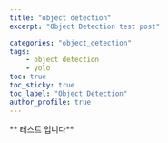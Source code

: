 ```yaml
---
title: "object detection"
excerpt: "Object Detection test post"

categories: "object_detection"
tags:
    - object detection
    - yolo
toc: true  
toc_sticky: true
toc_label: "Object Detection"
author_profile: true
---
```


** 테스트 입니다**

